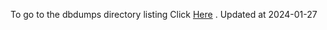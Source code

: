 To go to the dbdumps directory listing Click [Here](https://ipfs.io/ipfs/bafkreigfoezrw4kaaev7ebn76apiq2b4abnxq4xbv3fdmyrs7qy6cihv4q) . Updated at 2024-01-27